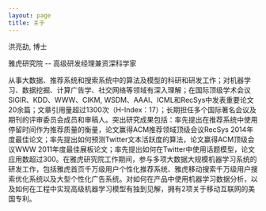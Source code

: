 ```yaml
---
layout: page
title: 关于
---
```


洪亮劼, 博士

雅虎研究院 -- 高级研发经理兼资深科学家

从事大数据、推荐系统和搜索系统中的算法及模型的科研和研发工作；对机器学习、数据挖掘、计算广告学、社交网络等领域有深入理解；在国际顶级学术会议SIGIR、KDD、WWW、CIKM, WSDM、AAAI、ICML和RecSys中发表重要论文20余篇；文章引用量超过1300次（H-Index：17）；长期担任多个国际著名会议及期刊的评审委员会成员和审稿人。突出研究成果包括：率先提出在推荐系统中使用停留时间作为推荐质量的衡量，论文赢得ACM推荐领域顶级会议RecSys 2014年度最佳论文；率先提出如何预测Twitter文本活跃度的算法，论文赢得ACM顶级会议WWW 2011年度最佳展板论文；率先提出如何在Twitter中使用话题模型，论文应用数超过300。在雅虎研究院工作期间，参与多项大数据大规模机器学习系统的研发工作，包括雅虎首页千万级用户个性化推荐系统、雅虎移动搜索千万级用户搜索优化系统以及大型个性化广告系统。对如何在产品中使用机器学习数据分析，以及如何在工程中实现高级机器学习模型有独到见解，拥有2项关于移动互联网的美国专利。
